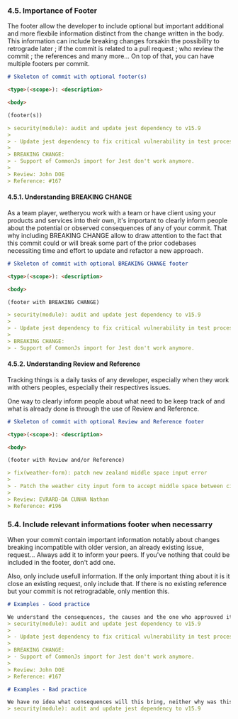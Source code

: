 ### 4.5. Importance of Footer
<!-- TODO: Refine explanation to be more formal, detailed and professional -->
The footer allow the developer to include optional but important additional and more flexbile information distinct from the change written in the body. 
This information can include breaking changes forsakin the possibility to retrograde later ; if the commit is related to a pull request ; who review the commit ; the references and many more...
On top of that, you can have multiple footers per commit.

```md
# Skeleton of commit with optional footer(s)

<type>(<scope>): <description>

<body>

(footer(s))

> security(module): audit and update jest dependency to v15.9
>
> - Update jest dependency to fix critical vulnerability in test process.
>
> BREAKING CHANGE:
> - Support of CommonJs import for Jest don't work anymore.
>
> Review: John DOE
> Reference: #167
```

#### 4.5.1. Understanding BREAKING CHANGE
<!-- TODO: Refine explanation to be more formal, detailed and professional -->
As a team player, wetheryou work with a team or have client using your products and services into their own, it's important to clearly inform people about the potential or observed consequences of any of your commit.
That why including BREAKING CHANGE allow to draw attention to the fact that this commit could or will break some part of the prior codebases necessiting time and effort to update and refactor a new approach. 

```md
# Skeleton of commit with optional BREAKING CHANGE footer

<type>(<scope>): <description>

<body>

(footer with BREAKING CHANGE)

> security(module): audit and update jest dependency to v15.9
>
> - Update jest dependency to fix critical vulnerability in test process.
>
> BREAKING CHANGE:
> - Support of CommonJs import for Jest don't work anymore.
```

#### 4.5.2. Understanding Review and Reference
<!-- TODO: Refine explanation to be more formal, detailed and professional -->
Tracking things is a daily tasks of any developer, especially when they work with others peoples, especially their respectives issues.

One way to clearly inform people about what need to be keep track of and what is already done is through the use of Review and Reference.

```md
# Skeleton of commit with optional Review and Reference footer

<type>(<scope>): <description>

<body>

(footer with Review and/or Reference)

> fix(weather-form): patch new zealand middle space input error
>
> - Patch the weather city input form to accept middle space between city name.
>
> Review: EVRARD-DA CUNHA Nathan
> Reference: #196
```

### 5.4. Include relevant informations footer when necessarry
<!-- TODO: Refine explanation to be more formal, detailed and professional -->
When your commit contain important information notably about changes breaking incompatible with older version, an already existing issue, request... Always add it to inform your peers.
If you've nothing that could be included in the footer, don't add one.

Also, only include usefull information. If the only important thing about it is it close an existing request, only include that.
If there is no existing reference but your commit is not retrogradable, only mention this.

```md
# Examples - Good practice

We understand the consequences, the causes and the one who approuved it.
> security(module): audit and update jest dependency to v15.9
>
> - Update jest dependency to fix critical vulnerability in test process.
>
> BREAKING CHANGE:
> - Support of CommonJs import for Jest don't work anymore.
>
> Review: John DOE
> Reference: #167

# Examples - Bad practice

We have no idea what consequences will this bring, neither why was this done nor who will take responsability.
> security(module): audit and update jest dependency to v15.9
```